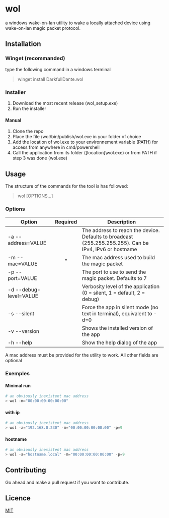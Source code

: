 # wol
a windows wake-on-lan utility to wake a locally attached device using wake-on-lan magic packet protocol.

## Installation

### Winget (recommanded)

type the following command in a windows terminal
> winget install DarkfullDante.wol
### Installer
1. Download the most recent release (wol_setup.exe)
2. Run the installer

#### Manual
1. Clone the repo
2. Place the file /wol/bin/publish/wol.exe in your folder of choice
3. <Optional> Add the location of wol.exe to your environnement variable (PATH) for access from anywhere in cmd/powershell
4. Call the application from its folder ([location]\wol.exe) or from PATH if step 3 was done (wol.exe)

## Usage

The structure of the commands for the tool is has followed:

> wol [OPTIONS...]

### Options
| Option                 | Required | Description                                                                                                                                              |
|------------------------|:--------:|----------------------------------------------------------------------------------------------------------------------------------------------------------|
| -a --address=VALUE     |          | The address to reach the device. Defaults to broadcast (255.255.255.255). Can be IPv4, IPv6 or hostname                                                  |                                                                                                                                      |
| -m --mac=VALUE         | *        | The mac address used to build the magic packet                                                                                                           |                                                                                                                               |
| -p --port=VALUE        |          | The port to use to send the magic packet. Defaults to 7                                                                                                  |
| -d --debug-level=VALUE |          | Verbosity level of the application (0 = silent, 1 = default, 2 = debug)                                                                                  |
| -s --silent            |          | Force the app in silent mode (no text in terminal), equivalent to -d=0                                                                                   |
| -v --version           |          | Shows the installed version of the app                                                                                                                   |
| -h --help              |          | Show the help dialog of the app                                                                                                                          |

A mac address must be provided for the utility to work. All other fields are optional 

### Exemples

#### Minimal run

````powershell
# an obviously inexistent mac address
> wol -m="00:00:00:00:00:00" 
````

#### with ip

````powershell
# an obviously inexistent mac address
> wol -a="192.168.0.230" -m="00:00:00:00:00:00" -p=9
````

#### hostname
````powershell
# an obviously inexistent mac address
> wol -a="hostname.local" -m="00:00:00:00:00:00" -p=9
````

<!--## Contributing-->
## Contributing

Go ahead and make a pull request if you want to contribute.

## Licence
[MIT](LICENSE)
